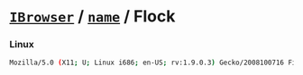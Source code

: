 # [`IBrowser`](/api/ua-parser-js/get-browser.md) / [`name`](../name.md) / Flock

### Linux

```sh
Mozilla/5.0 (X11; U; Linux i686; en-US; rv:1.9.0.3) Gecko/2008100716 Firefox/3.0.3 Flock/2.0
```